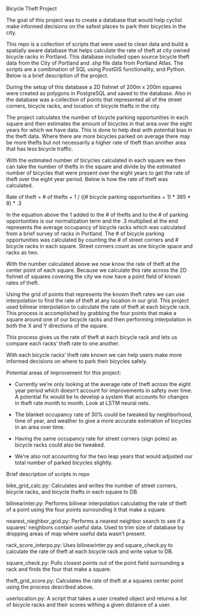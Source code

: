 Bicycle Theft Project 

The goal of this project was to create a database that would help cyclist make informed decisions on the safest places to park their bicycles in the city. 

This repo is a collection of scripts that were used to clean data and build a spatially aware database that helps calculate the rate of theft at city owned bicycle racks in Portland. This database included open source bicycle theft data from the City of Portland and .shp file data from Portland Atlas. The scripts are a combination of SQL using PostGIS functionality, and Python. Below is a brief description of the project.

During the setup of this database a 2D fishnet of 200m x 200m squares were created as polygons in PostgreSQL and saved to the database. Also in the database was a collection of points that represented all of the street corners, bicycle racks, and location of bicycle thefts in the city. 

The project calculates the number of bicycle parking opportunities in each square and then estimates the amount of bicycles in that area over the eight years for which we have data. This is done to help deal with potential bias in the theft data. Where there are more bicycles parked on average there may be more thefts but not necessarily a higher rate of theft than another area that has less bicycle traffic. 

With the estimated number of bicycles calculated in each square we then can take the number of thefts in the square and divide by the estimated number of bicycles that were present over the eight years to get the rate of theft over the eight year period. Below is how the rate of theft was calculated. 

Rate of theft = # of thefts + 1 / ((# bicycle parking opportunities + 1) * 365 * 8) * .3 

In the equation above the 1 added to the # of thefts and to the # of parking opportunities is our normalization term and the .3 multiplied at the end represents the average occupancy of bicycle racks which was calculated from a brief survey of racks in Portland. The # of bicycle parking opportunities was calculated by counting the # of street corners and # bicycle racks in each square. Street corners count as one bicycle space and racks as two. 

With the number calculated above we now know the rate of theft at the center point of each square. Because we calculate this rate across the 2D fishnet of squares covering the city we now have a point field of known rates of theft. 

Using the grid of points that represents the known theft rates we can use interpolation to find the rate of theft at any location in our grid. This project used bilinear interpolation to calculate the rate of theft at each bicycle rack. This process is accomplished by grabbing the four points that make a square around one of our bicycle racks and then performing interpolation in both the X and Y directions of the square. 

This process gives us the rate of theft at each bicycle rack and lets us compare each racks’ theft rate to one another.

With each bicycle racks’ theft rate known we can help users make more informed decisions on where to park their bicycles safely.            

Potential areas of improvement for this project: 

- Currently we’re only looking at the average rate of theft across the eight year period which doesn’t account for improvements in safety over time. A potential fix would be to develop a system that accounts for changes in theft rate month to month. Look at LSTM neural nets.  

- The blanket occupancy rate of 30% could be tweaked by neighborhood, time of year, and weather to give a more accurate estimation of bicycles in an area over time. 
- Having the same occupancy rate for street corners (sign poles) as bicycle racks could also be tweaked. 
- We're also not accounting for the two leap years that would adjusted our total number of parked bicycles slightly. 


Brief description of scripts in repo

bike_grid_calc.py:  Calculates and writes the number of street corners, bicycle racks, and bicycle thefts in each square to DB.

bilinearinter.py: Performs bilinear interpolation calculating the rate of theft of a point using the four points surrounding it that make a square. 

nearest_nieghbor_grid.py: Performs a nearest neighbor search to see if a squares’ neighbors contain useful data. Used to trim size of database by dropping areas of map where useful data wasn’t present. 

rack_score_interpo.py: Uses bilinearinter.py and square_check.py to calculate the rate of theft at each bicycle rack and write value to DB. 

square_check.py: Pulls closest points out of the point field surrounding a rack and finds the four that make a square. 

theft_grid_score.py: Calculates the rate of theft at a squares center point using the process described above. 

userlocation.py: A script that takes a user created object and returns a list of bicycle racks and their scores withing a given distance of a user. 


